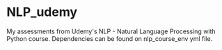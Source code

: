 # NLP_udemy
My assessments from Udemy's NLP - Natural Language Processing with Python course. Dependencies can be found on nlp_course_env yml file.
